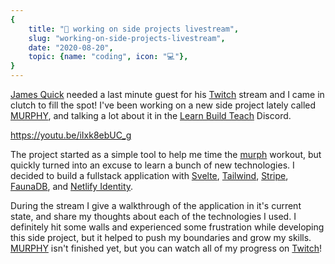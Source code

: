 ```yaml
---
{
    title: "🌃 working on side projects livestream",
    slug: "working-on-side-projects-livestream",
    date: "2020-08-20",
    topic: {name: "coding", icon: "💻"},
}
---
```


[James Quick][james-quick] needed a last minute guest for his [Twitch][jqq-twitch] stream and I came in clutch to fill the spot! I've been working on a new side project lately called [MURPHY][murphy], and talking a lot about it in the [Learn Build Teach][learn-build-teach] Discord.

https://youtu.be/iIxk8ebUC_g

The project started as a simple tool to help me time the [murph][murph] workout, but quickly turned into an excuse to learn a bunch of new technologies. I decided to build a fullstack application with [Svelte][svelte], [Tailwind][tailwind], [Stripe][stripe], [FaunaDB][faunadb], and [Netlify Identity][identity].

During the stream I give a walkthrough of the application in it's current state, and share my thoughts about each of the technologies I used. I definitely hit some walls and experienced some frustration while developing this side project, but it helped to push my boundaries and grow my skills. [MURPHY][murphy] isn't finished yet, but you can watch all of my progress on [Twitch][bg-twitch]!

[james-quick]: https://twitter.com/jamesqquick
[jqq-twitch]: https://www.twitch.tv/jamesqquick
[murphy]: https://murphee.netlify.app
[learn-build-teach]: https://discord.gg/HcjwaTj
[murph]: https://themurphchallenge.com
[svelte]: https://svelte.dev
[tailwind]: http://tailwindcss.com
[stripe]: https://stripe.com
[faunadb]: https://fauna.com
[identity]: https://docs.netlify.com/visitor-access/identity
[bg-twitch]: https://twitch.tv/bradgarropy
